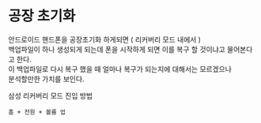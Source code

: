 # 공장 초기화

안드로이드 핸드폰을 공장초기화 하게되면 ( 리커버리 모드 내에서 )<br>
백업파일이 하나 생성되게 되는데 폰을 시작하게 되면 이를 복구 할 것이냐고 물어본다고 한다.<br>
이 백업파일로 다시 복구 했을 때 얼마나 복구가 되는지에 대해서는 모르겠으나<br>
분석할만한 가치를 보인다.<br>

삼성 리커버리 모드 진입 방법
```
홈 + 전원 + 볼륨 업
```